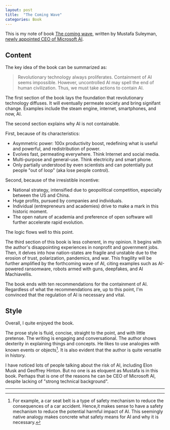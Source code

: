 ```yaml
---
layout: post
title:  "The Coming Wave"
categories: Book
---
```


This is my note of book [The coming wave](https://amzn.asia/d/gdaf93m), written by Mustafa Suleyman, [newly appointed CEO of Microsoft AI](https://blogs.microsoft.com/blog/2024/03/19/mustafa-suleyman-deepmind-and-inflection-co-founder-joins-microsoft-to-lead-copilot/).

## Content

The key idea of the book can be summarized as:

> Revolutionary technology always proliferates. Containment of AI seems impossible. However, uncontrolled AI may spell the end of human civilization. Thus, we must take actions to contain AI.

The first section of the book lays the foundation that revolutionary technology diffuses. It will eventually permeate society and bring signifant change. Examples include the steam engine, internet, smartphones, and now, AI.

The second section explains why AI is not containable.

First, because of its characteristics:

- Asymmetric power: 100x productivity boost, redefining what is useful and powerful, and redistribution of power.
- Evolves fast, permeating everywhere. Think Internet and social media.
- Multi-purpose and general-use. Think electricity and smart phone.
- Only partially understood by even scientists and can potentially put people "out of loop" (aka lose people control).

Second, because of the irresistible incentive:

- National strategy, intensified due to geopolitical competition, especially between the US and China.
- Huge profits, pursued by companies and individuals.
- Individual (entrepreneurs and academies) drive to make a mark in this historic moment.
- The open nature of academia and preference of open software will further accelerate rapid evolution.

The logic flows well to this point.

The third section of this book is less coherent, in my opinion. It begins with the author's disappointing experiences in nonprofit and government jobs. Then, it delves into how nation-states are fragile and unstable due to the erosion of trust, polarization, pandemics, and war. This fragility will be further amplified by the forthcoming wave of AI, citing examples such as AI-powered ransomware, robots armed with guns, deepfakes, and AI Machiavellis.

The book ends with ten recommendations for the containment of AI. Regardless of what the recommendations are, up to this point, I'm convinced that the regulation of AI is necessary and vital.

## Style

Overall, I quite enjoyed the book. 

The prose style is fluid, concise, straight to the point, and with little pretense. The writing is engaging and conversational. The author shows dexterity in explaining things and concepts. He likes to use analogies with known events or objects[^1]. It is also evident that the author is quite versatile in history.

I have noticed lots of people talking about the risk of AI, including Elon Musk and Geoffrey Hinton. But no one is as eloquent as Mustafa is in this book. Perhaps that is one of the reasons he can be CEO of Microsoft AI, despite lacking of "strong technical background".

---
[^1]: For example, a car seat belt is a type of safety mechanism to reduce the consequences of a car accident. Hence,it makes sense to have a safety mechanism to reduce the potential harmful impact of AI. This seemingly native analogy makes concrete what safety means for AI and why it is necessary.

